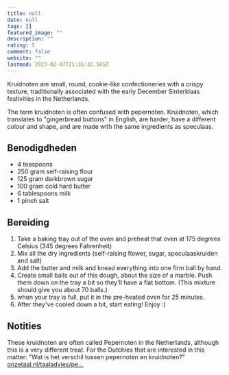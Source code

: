 ```yaml
---
title: null
date: null
tags: []
featured_image: ""
description: ""
rating: 5
comment: false
website: ""
lastmod: 2023-02-07T21:35:32.585Z
---
```


Kruidnoten are small, round, cookie-like confectioneries with a crispy texture, traditionally associated with the early December Sinterklaas festivities in the Netherlands.

The term kruidnoten is often confused with pepernoten. Kruidnoten, which translates to "gingerbread buttons" in English, are harder, have a different colour and shape, and are made with the same ingredients as speculaas.

## Benodigdheden

-   4 teaspoons 
-   250 gram  self-raising flour 
-   125 gram  darkbrown sugar 
-   100 gram  cold hard butter 
-   6 tablespoons  milk 
-   1 pinch  salt 

## Bereiding

1.  Take a baking tray out of the oven and preheat that oven at 175 degrees Celsius (345 degrees Fahrenheit) 
2.  Mix all the dry ingredients (self-raising flower, sugar, speculaaskruiden and salt) 
3.  Add the butter and milk and knead everything into one firm ball by hand. 
4.  Create small balls out of this dough, about the size of a marble. Push them down on the tray a bit so they'll have a flat bottom. (This mixture should give you about 70 balls.) 
5.  when your tray is full, put it in the pre-heated oven for 25 minutes. 
6.  After they've cooled down a bit, start eating! Enjoy :) 

## Notities

These kruidnoten are often called Pepernoten in the Netherlands, although this is a very different treat. For the Dutchies that are interested in this matter: "Wat is het verschil tussen pepernoten en kruidnoten?" [onzetaal.nl/taaladvies/pe...](https://onzetaal.nl/taaladvies/pepernoten-kruidnoten)